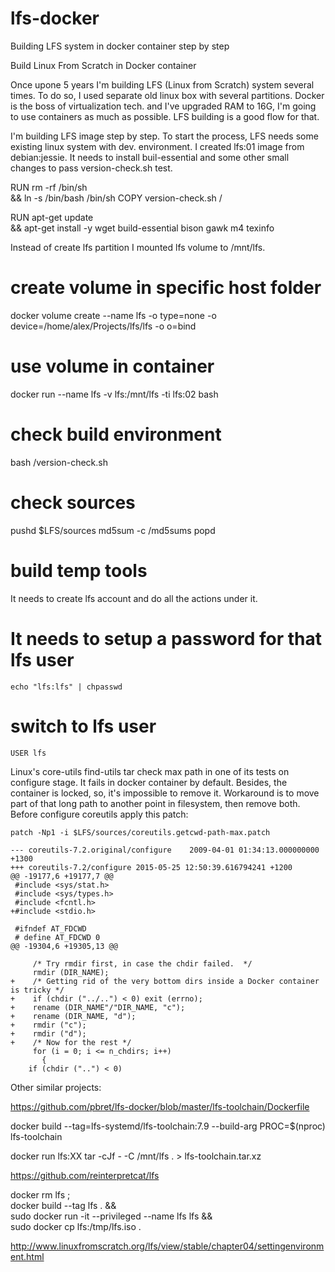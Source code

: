 # lfs-docker
Building LFS system in docker container step by step

Build Linux From Scratch in Docker container

Once upone 5 years I'm building LFS (Linux from Scratch) system several times.
To do so, I used separate old linux box with several partitions.
Docker is the boss of virtualization tech. and I've upgraded RAM to 16G,
I'm going to use containers as much as possible.
LFS building is a good flow for that.

I'm building LFS image step by step.
To start the process, LFS needs some existing linux system with dev. environment.
I created lfs:01 image from debian:jessie.
It needs to install buil-essential and some other small changes to pass version-check.sh test.

RUN rm -rf /bin/sh \
    && ln -s /bin/bash /bin/sh
COPY version-check.sh /

RUN apt-get update \
    && apt-get install -y wget build-essential bison gawk m4 texinfo

Instead of create lfs partition I mounted lfs volume to /mnt/lfs.

# create volume in specific host folder
docker volume create --name lfs -o type=none -o device=/home/alex/Projects/lfs/lfs -o o=bind

# use volume in container
docker run --name lfs -v lfs:/mnt/lfs -ti lfs:02 bash



# check build environment
bash /version-check.sh

# check sources
pushd $LFS/sources
md5sum -c /md5sums
popd


# build temp tools

It needs to create lfs account and do all the actions under it.

# It needs to setup a password for that lfs user
`echo "lfs:lfs" | chpasswd`

# switch to lfs user
`USER lfs`


Linux's
    core-utils
    find-utils
    tar
check max path in one of its tests on configure stage.
It fails in docker container by default.
Besides, the container is locked, so, it's impossible to remove it.
Workaround is to move part of that long path to another point in filesystem,
then remove both.
Before configure coreutils apply this patch:

`patch -Np1 -i $LFS/sources/coreutils.getcwd-path-max.patch`

```
--- coreutils-7.2.original/configure    2009-04-01 01:34:13.000000000 +1300
+++ coreutils-7.2/configure 2015-05-25 12:50:39.616794241 +1200
@@ -19177,6 +19177,7 @@
 #include <sys/stat.h>
 #include <sys/types.h>
 #include <fcntl.h>
+#include <stdio.h>

 #ifndef AT_FDCWD
 # define AT_FDCWD 0
@@ -19304,6 +19305,13 @@

     /* Try rmdir first, in case the chdir failed.  */
     rmdir (DIR_NAME);
+    /* Getting rid of the very bottom dirs inside a Docker container is tricky */
+    if (chdir ("../..") < 0) exit (errno);
+    rename (DIR_NAME"/"DIR_NAME, "c");
+    rename (DIR_NAME, "d");
+    rmdir ("c");
+    rmdir ("d");
+    /* Now for the rest */
     for (i = 0; i <= n_chdirs; i++)
       {
    if (chdir ("..") < 0)
```

Other similar projects:

https://github.com/pbret/lfs-docker/blob/master/lfs-toolchain/Dockerfile

docker build --tag=lfs-systemd/lfs-toolchain:7.9 --build-arg PROC=$(nproc) lfs-toolchain

docker run lfs:XX tar -cJf - -C /mnt/lfs . > lfs-toolchain.tar.xz



https://github.com/reinterpretcat/lfs

docker rm lfs ;                                    \
docker build --tag lfs . &&                        \
sudo docker run -it --privileged --name lfs lfs && \
sudo docker cp lfs:/tmp/lfs.iso .


http://www.linuxfromscratch.org/lfs/view/stable/chapter04/settingenvironment.html


